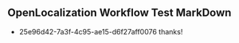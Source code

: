 ## OpenLocalization Workflow Test MarkDown
* 25e96d42-7a3f-4c95-ae15-d6f27aff0076 thanks!

<!--HONumber=Jul16_HO3-->


